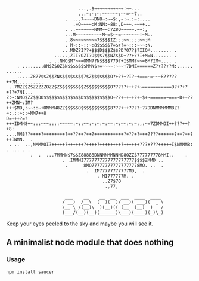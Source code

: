 
                               ...,.$~~~~~~~~~~~:~+...                              
                               ...~:~:~:~~~~~~:~~=~~7..                             
                          .  ...7~~~~DN8~:~=$:,~:~.:~:....                          
                             .=O~~~~:M:NN:~88:,D~~~.~~++..                          
                          . ..=~~~~~~NMM~=:?Z8O~~~~~.~~:,                           
                          ...M~~~~~~~~~~M~=$~~=~~~~~~~:~M..                         
                          ..8~~~~~~~~~7$$$$IZ:::~~::::~~:M                          
                          . M~::~::~:8$$$$$7=$+?=~:::~~~:N.                         
                         ...MDZ?I??+$$$D$$$Z$$?D?O7?$?IIOM........ .                
                      .....,ZII?OZI?O$$$7$$NZ$$D+??+??I+M=N....... .                
                    . ..NMO$M?~==OMN7?N$$$$77D?+I$MM?~~=8M?IM~.... .                
        . ........8M$Z$OZ$N$$$$$$$MMN$+=~~~~:~~~+7DMZ======Z?+??+?M:...... ......   
        .....Z8Z7$$Z$$ZN$$$$$$$$$7$Z$$$$$$$O?+??+?I?~+===~=~~~8?????++7M,.........  
     ..7MZZ$Z$ZZZZZOZZ$Z$$$$$$$$$Z$$$$$$$$$O?????+++?+~===========D?+?+?+??+7NI...  
    Z:~:NMO$ZZ$$OO$$$$$$$$$$$$$$D$$$$$$$$$$O+??+++++?++$+~======~===~D++??++ZMN~:IM?
    +++$MO,:~~::~+ONMMN8ZZ$$$$$O$$$$$$$$$$$8???+++????+?7DDNMMMMMM8Z?~:,::~::~MM7++8
    D=+++?=?+++IDMN8+~:::~~~::::~~~~~:~::~~:~:~:~:~~:~:~~:~:~:,:~=7ZDMMOI++???++?+8:
    ....MM8??++++?++++++++?++??++?++?+++++++++++?+??+?+++????++++++?++?++?++INMN.  .
     . ..  ..,NMMMOI?+++++?++++++?++++?++++++++?++++++???+???+++++I$NMMM8: . ... . .
             .  .  ...7MMMN$7$$Z88888DNNNNMMNNND8OZZ$777777778MMI..    .            
                         . .IMMMI7777777777777777777$$$$ZMMD ..                     
                          .      8MO777777777777777778MO. ..  .                     
                                  .  IM77777777777MD,  .                            
                                      . MI777777M. .                                
                                        ..Z7$7O                                     
                                         .,77,                                      

                          ___    __    __  __  ___  ____  ____ 
                         / __)  /__\  (  )(  )/ __)( ___)(  _ \
                         \__ \ /(__)\  )(__)(( (__  )__)  )   /
                         (___/(__)(__)(______)\___)(____)(_)\_)


Keep your eyes peeled to the sky and maybe you will see it.



## A minimalist node module that does nothing

### Usage

    npm install saucer

